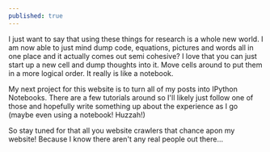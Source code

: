 ```yaml
---
published: true
---
```



I just want to say that using these things for research is a whole new world. I am now able to just mind dump code, equations, pictures and words all in one place and it actually comes out semi cohesive? I love that you can just start up a new cell and dump thoughts into it. Move cells around to put them in a more logical order. It really is like a notebook.

My next project for this website is to turn all of my posts into IPython Notebooks. There are a few tutorials around so I'll likely just follow one of those and hopefully write something up about the experience as I go (maybe even using a notebook! Huzzah!)

So stay tuned for that all you website crawlers that chance apon my website! Because I know there aren't any real people out there...
